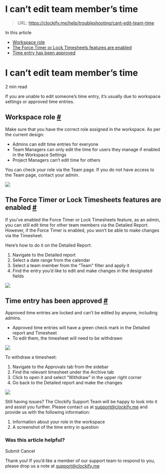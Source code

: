 # I can’t edit team member’s time

> URL: https://clockify.me/help/troubleshooting/cant-edit-team-time

In this article

* [Workspace role](#workspace-role)
* [The Force Timer or Lock Timesheets features are enabled](#the-force-timer-or-lock-timesheets-features-are-enabled)
* [Time entry has been approved](#time-entry-has-been-approved)

# I can’t edit team member’s time

2 min read

If you are unable to edit someone’s time entry, it’s usually due to workspace settings or approved time entries.

## Workspace role [#](#workspace-role)

Make sure that you have the correct role assigned in the workspace. As per the current design:

* Admins can edit time entries for everyone
* Team Managers can only edit the time for users they manage if enabled in the Workspace Settings
* Project Managers can’t edit time for others

You can check your role via the Team page. If you do not have access to the Team page, contact your admin.

![](https://clockify.me/help/wp-content/uploads/2025/06/AD_4nXff41fCLkpKI6uRGsMgXEAbn-8oI9GjlXa6lQCuU8ggl0vzInznvqx6mBNs6xeZkrAZA00Nu3b5TRb7zma-W0Ak1Kb40mTwMD1V5CBoer0hc4ryGwnbJ7th5m40sKwnua4Yt22bg.png)

## The Force Timer or Lock Timesheets features are enabled [#](#the-force-timer-or-lock-timesheets-features-are-enabled)

If you’ve enabled the Force Timer or Lock Timesheets feature, as an admin, you can still edit time for other team members via the Detailed Report. However, if the Force Timer is enabled, you won’t be able to make changes via the Timesheet.

Here’s how to do it on the Detailed Report:

1. Navigate to the Detailed report
2. Select a date range from the calendar
3. Select a team member from the “Team” filter and apply it
4. Find the entry you’d like to edit and make changes in the designated fields

![](https://clockify.me/help/wp-content/uploads/2025/06/AD_4nXe0ONSF4YwMc0R6Q9LbUCh9xMEdn0W_Vf6j0YT_P4KbLwRELf0vVjArMLDT6iI-oePpZeQs5qeNAxCR_muiYtSq6lXsVmSCBQBFnoZiIMq3YDmjXbGJ-Shx3W6KtPqR3B0nuet4-A.png)

## Time entry has been approved [#](#time-entry-has-been-approved)

Approved time entries are locked and can’t be edited by anyone, including admins.

* Approved time entries will have a green check mark in the Detailed report and Timesheet
* To edit them, the timesheet will need to be withdrawn

![](https://clockify.me/help/wp-content/uploads/2025/06/AD_4nXdmX-U7F7wqyGQ-yVAt5vDV4lEeAxICfjoTR5GgIQlq2vvyb8jLLppXejSl2WXsYMPcb9gBS0v_pX3GwSGyjsi2phVn3_Gf2akr86PIzyIZNwRvR8d9P2Mv7uOVjTJu1KtLVuxL0g.png)

To withdraw a timesheet:

1. Navigate to the Approvals tab from the sidebar
2. Find the relevant timesheet under the Archive tab
3. Click to open it and select “Withdraw” in the upper right corner
4. Go back to the Detailed report and make the changes

![](https://clockify.me/help/wp-content/uploads/2025/06/Screenshot-2025-08-04-at-18.26.45-1024x496.png)

Still having issues? The Clockify Support Team will be happy to look into it and assist you further. Please contact us at [support@clockify.me](mailto:support@clockify.me) and provide us with the following information:

1. Information about your role in the workspace
2. A screenshot of the time entry in question

### Was this article helpful?

Submit
Cancel

Thank you! If you’d like a member of our support team to respond to you, please drop us a note at support@clockify.me